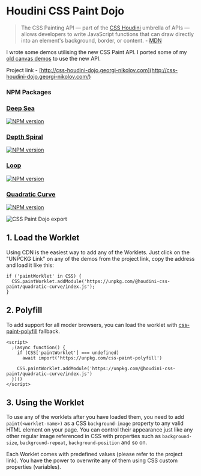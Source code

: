 # Houdini CSS Paint Dojo

> The CSS Painting API — part of the [CSS Houdini](https://developer.mozilla.org/en-US/docs/Web/API/CSS_Painting_API) umbrella of APIs — allows developers to write JavaScript functions that can draw directly into an element's background, border, or content. - [MDN](https://developer.mozilla.org/en-US/docs/Web/Houdini)

I wrote some demos utilising the new CSS Paint API. I ported some of my [old canvas demos](https://codesketch.nikoloffgeorgi.vercel.app/) to use the new API.

Project link - [http://css-houdini-dojo.georgi-nikolov.com](http://css-houdini-dojo.georgi-nikolov.com/)

### NPM Packages

### [Deep Sea](https://github.com/gnikoloff/houdini-dojo/tree/master/app/paint-worklets/deep-sea)
[![NPM version][deep-sea-npm-image]][deep-sea-npm-url] 

[deep-sea-npm-image]: https://img.shields.io/npm/v/@houdini-css-paint/deep-sea
[deep-sea-npm-url]: https://www.npmjs.com/package/@houdini-css-paint/deep-sea

### [Depth Spiral](https://github.com/gnikoloff/houdini-dojo/tree/master/app/paint-worklets/depth-spiral)
[![NPM version][depth-spiral-npm-image]][depth-spiral-npm-url] 

[depth-spiral-npm-image]: https://img.shields.io/npm/v/@houdini-css-paint/depth-spiral
[depth-spiral-npm-url]: https://www.npmjs.com/package/@houdini-css-paint/depth-spiral

### [Loop](https://github.com/gnikoloff/houdini-dojo/tree/master/app/paint-worklets/loop)
[![NPM version][loop-npm-image]][loop-npm-url] 

[loop-npm-image]: https://img.shields.io/npm/v/@houdini-css-paint/loop
[loop-npm-url]: https://www.npmjs.com/package/@houdini-css-paint/loop

### [Quadratic Curve](https://github.com/gnikoloff/houdini-dojo/tree/master/app/paint-worklets/quadratic-curve)
[![NPM version][quadratic-curve-npm-image]][quadratic-curve-npm-url] 

[quadratic-curve-npm-image]: https://img.shields.io/npm/v/@houdini-css-paint/quadratic-curve
[quadratic-curve-npm-url]: https://www.npmjs.com/package/@houdini-css-paint/quadratic-curve


![CSS Paint Dojo export](https://css-houdini-dojo.georgi-nikolov.com/images/houdini-dojo-export.png)

## 1. Load the Worklet

Using CDN is the easiest way to add any of the Worklets. Just click on the "UNPCKG Link" on any of the demos from the project link, copy the address and load it like this:

```
if ('paintWorklet' in CSS) {
  CSS.paintWorklet.addModule('https://unpkg.com/@houdini-css-paint/quadratic-curve/index.js');
}
```

## 2. Polyfill

To add support for all moder browsers, you can load the worklet with [css-paint-polyfill](https://github.com/GoogleChromeLabs/css-paint-polyfill) fallback.

```
<script>
  ;(async function() {
    if (CSS['paintWorklet'] === undefined)
      await import('https://unpkg.com/css-paint-polyfill')

    CSS.paintWorklet.addModule('https://unpkg.com/@houdini-css-paint/quadratic-curve/index.js')
  })()
</script>
```

## 3. Using the Worklet

To use any of the worklets after you have loaded them, you need to add `paint(<worklet-name>)` as a CSS `background-image` property to any valid HTML element on your page. You can control their appearance just like any other regular image referenced in CSS with properties such as `background-size`, `background-repeat`, `background-position` and so on.

Each Worklet comes with predefined values (please refer to the project link). You have the power to overwrite any of them using CSS custom properties (variables).
